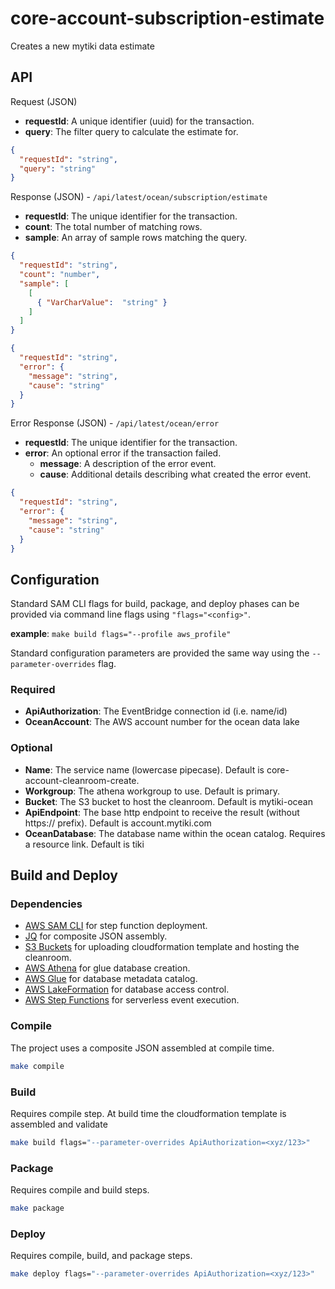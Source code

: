 # core-account-subscription-estimate
Creates a new mytiki data estimate

## API
Request (JSON)

- **requestId**: A unique identifier (uuid) for the transaction.
- **query**: The filter query to calculate the estimate for.


```json
{
  "requestId": "string",
  "query": "string"
}
```

Response (JSON) - `/api/latest/ocean/subscription/estimate`

- **requestId**: The unique identifier for the transaction.
- **count**: The total number of matching rows.
- **sample**: An array of sample rows matching the query.

```json
{
  "requestId": "string",
  "count": "number",
  "sample": [
    [
      { "VarCharValue":  "string" }
    ]
  ]
}
```

```json
{
  "requestId": "string",
  "error": {
    "message": "string",
    "cause": "string"
  }
}
```

Error Response (JSON) - `/api/latest/ocean/error`

- **requestId**: The unique identifier for the transaction.
- **error**: An optional error if the transaction failed.
  - **message**: A description of the error event.
  - **cause**: Additional details describing what created the error event.

```json
{
  "requestId": "string",
  "error": {
    "message": "string",
    "cause": "string"
  }
}
```

## Configuration
Standard SAM CLI flags for build, package, and deploy phases can be provided via command line flags using `"flags="<config>"`.

**example**: `make build flags="--profile aws_profile"`

Standard configuration parameters are provided the same way using the `--parameter-overrides` flag.

### Required
- **ApiAuthorization**: The EventBridge connection id (i.e. name/id)
- **OceanAccount**: The AWS account number for the ocean data lake

### Optional
- **Name**: The service name (lowercase pipecase). Default is core-account-cleanroom-create.
- **Workgroup**: The athena workgroup to use. Default is primary.
- **Bucket**: The S3 bucket to host the cleanroom. Default is mytiki-ocean
- **ApiEndpoint**: The base http endpoint to receive the result (without https:// prefix). Default is account.mytiki.com
- **OceanDatabase**: The database name within the ocean catalog. Requires a resource link. Default is tiki

## Build and Deploy

### Dependencies
- [AWS SAM CLI](https://docs.aws.amazon.com/serverless-application-model/latest/developerguide/install-sam-cli.html) for step function deployment.
- [JQ](https://jqlang.github.io/jq/) for composite JSON assembly.
- [S3 Buckets](https://aws.amazon.com/s3/) for uploading cloudformation template and hosting the cleanroom.
- [AWS Athena](https://aws.amazon.com/athena/) for glue database creation.
- [AWS Glue](https://aws.amazon.com/glue/) for database metadata catalog.
- [AWS LakeFormation](https://aws.amazon.com/lake-formation/) for database access control.
- [AWS Step Functions](https://aws.amazon.com/step-functions/) for serverless event execution.

### Compile
The project uses a composite JSON assembled at compile time.

```bash
make compile
```

### Build
Requires compile step. At build time the cloudformation template is assembled and validate

```bash
make build flags="--parameter-overrides ApiAuthorization=<xyz/123>"
```

### Package
Requires compile and build steps.

```bash
make package
```

### Deploy
Requires compile, build, and package steps.

```bash
make deploy flags="--parameter-overrides ApiAuthorization=<xyz/123>"
```
